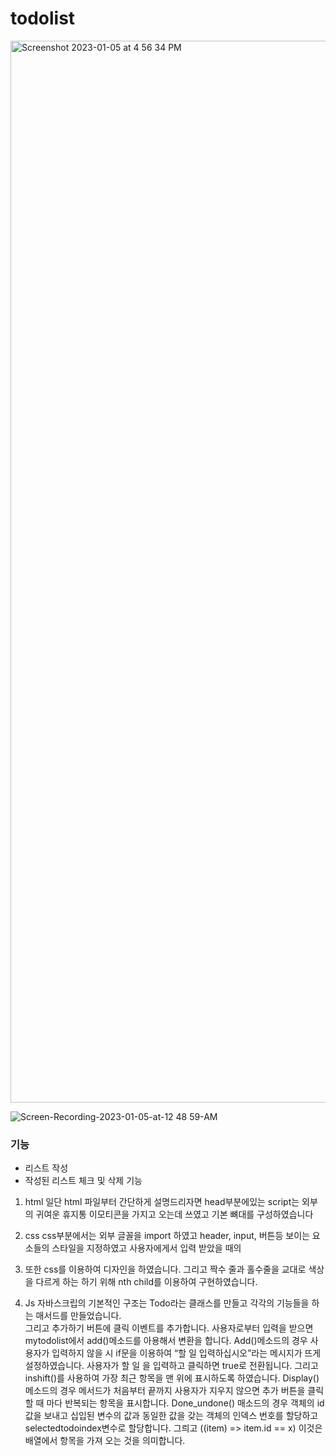 # todolist

<img width="1699" alt="Screenshot 2023-01-05 at 4 56 34 PM" src="https://user-images.githubusercontent.com/76845650/210743305-03836139-5e69-4e0f-93ce-fce0797d0e50.png">

![Screen-Recording-2023-01-05-at-12 48 59-AM](https://user-images.githubusercontent.com/76845650/210747651-6944e14c-646a-4d61-ac06-6557ff6abd34.gif)

### 기능

- 리스트 작성
- 작성된 리스트 체크 및 삭제 기능

1.	html 
일단 html 파일부터 간단하게 설명드리자면 head부분에있는 script는 외부의 귀여운 휴지통 이모티콘을 가지고 오는데 쓰였고 기본 뼈대를 구성하였습니다
2.	css
css부분에서는 외부 글꼴을 import 하였고 header, input, 버튼등 보이는 요소들의 스타일을 지정하였고 사용자에게서 입력 받았을 때의 <li>또한 css를 이용하여 디자인을 하였습니다. 그리고 짝수 줄과 홀수줄을 교대로 색상을 다르게 하는 하기 위해 nth child를 이용하여 구현하였습니다. 

3.	Js
자바스크립의 기본적인 구조는 Todo라는 클래스를 만들고 각각의 기능들을 하는 매서드를 만들었습니다.  
그리고 추가하기 버튼에 클릭 이벤트를 추가합니다. 사용자로부터 입력을 받으면 mytodolist에서 add()메소드를 아용해서 변환을 합니다.
Add()메소드의 경우 사용자가 입력하지 않을 시 if문을 이용하여  “할 일 입력하십시오”라는 메시지가 뜨게 설정하였습니다. 사용자가 할 일 을 입력하고 클릭하면 true로 전환됩니다. 그리고 inshift()를 사용하여 가장 최근 항목을 맨 위에 표시하도록 하였습니다.
		Display()메소드의 경우 메서드가 처음부터 끝까지 사용자가 지우지 않으면 추가 버튼을 클릭할 때 마다 반복되는 항목을 표시합니다.
		Done_undone() 매소드의 경우 객체의 id값을 보내고 십입된 변수의 값과 동일한 값을 갖는 객체의 인덱스 번호를 할당하고 selectedtodoindex변수로 할당합니다. 그릐고  ((item) => item.id == x) 이것은 배열에서 항목을 가져 오는 것을 의미합니다.  

